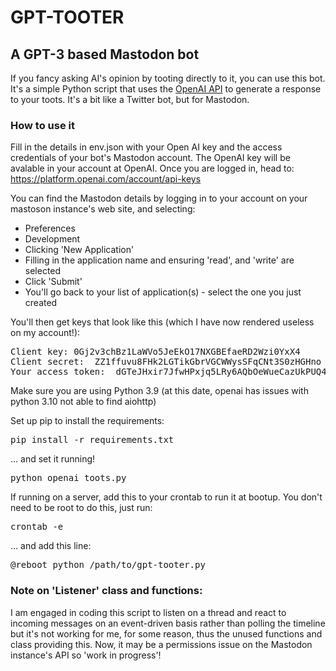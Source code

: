# GPT-TOOTER
## A GPT-3 based Mastodon bot

If you fancy asking AI's opinion by tooting directly to it, you can use this bot. It's a simple Python script that uses the [OpenAI API](https://openai.com/blog/openai-api/) to generate a response to your toots. It's a bit like a Twitter bot, but for Mastodon.

### How to use it
Fill in the details in env.json with your Open AI key and the access credentials of your bot's Mastodon account.
The OpenAI key will be avalable in your account at OpenAI. Once you are logged in, head to:
https://platform.openai.com/account/api-keys

You can find the Mastodon details by logging in to your account on your mastoson instance's web site, and selecting:
- Preferences
- Development
- Clicking 'New Application'
- Filling in the application name and ensuring 'read', and 'write' are selected
- Click 'Submit'
- You'll go back to your list of application(s) - select the one you just created

You'll then get keys that look like this (which I have now rendered useless on my account!):
<pre>
Client key:	0Gj2v3chBz1LaWVo5JeEkO17NXGBEfaeRD2Wzi0YxX4
Client secret:	ZZ1ffuvu8FHk2LGTikGbrVGCWWysSFqCNt3S0zHGHno
Your access token:	dGTeJHxir7JfwHPxjq5LRy6AQbOeWueCazUkPUQ491c
</pre>

Make sure you are using Python 3.9 (at this date, openai has issues with python 3.10 not able to find aiohttp)

Set up pip to install the requirements:
<pre>
pip install -r requirements.txt
</pre>

... and set it running!
<pre>
python openai_toots.py
</pre>

If running on a server, add this to your crontab to run it at bootup.
You don't need to be root to do this, just run:
<pre>crontab -e</pre>
... and add this line:
<pre>
@reboot python /path/to/gpt-tooter.py
</pre>

### Note on 'Listener' class and functions:
I am engaged in coding this script to listen on a thread and react to incoming messages on an event-driven basis rather than polling the timeline but it's not working for me, 
for some reason, thus the unused functions and class providing this. Now, it may be a permissions issue on the Mastodon instance's API so 'work in progress'!
